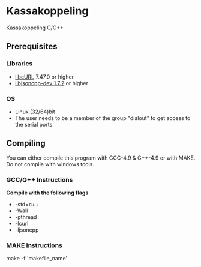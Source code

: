 # Kassakoppeling
Kassakoppeling C/C++

<h2>Prerequisites</h2>

<h3>Libraries</h3>
<ul>
<li><a href="https://curl.haxx.se/download.html">libcURL</a> 7.47.0 or higher</li>
<li><a href="https://packages.debian.org/search?keywords=libjsoncpp-dev">libjsoncpp-dev 1.7.2</a> or higher</li>
</ul>

<h3>OS</h3> 
<ul>
<li>Linux (32/64)bit</li>
<li>The user needs to be a member of the group "dialout" to get access to the serial ports</li>
</ul>

<h2>Compiling</h2>
You can either compile this program with GCC-4.9 & G++-4.9 or with MAKE.
<br>Do not compile with windows tools.

<h3>GCC/G++ Instructions</h3>
<b>Compile with the following flags</b>
<ul>
<li>-std=c++</li>
<li>-Wall</li>
<li>-pthread</li>
<li>-lcurl</li>
<li>-ljsoncpp</li>
</ul>


<h3>MAKE Instructions</h3>
make -f 'makefile_name'
